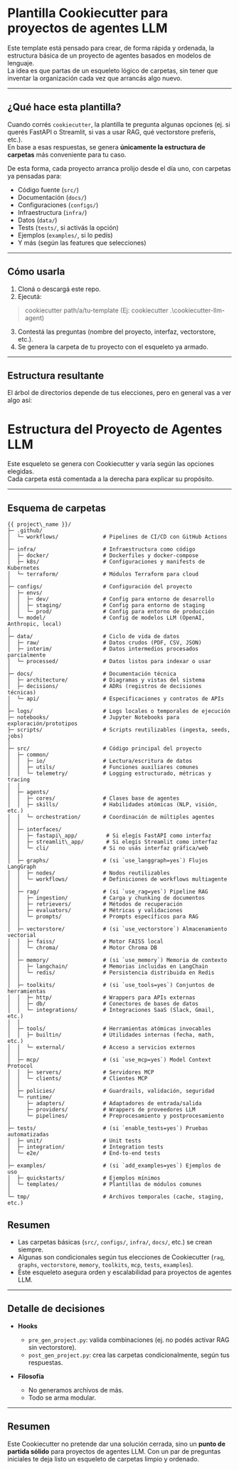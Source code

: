# Plantilla Cookiecutter para proyectos de agentes LLM

Este template está pensado para crear, de forma rápida y ordenada, la estructura básica de un proyecto de agentes basados en modelos de lenguaje.  
La idea es que partas de un esqueleto lógico de carpetas, sin tener que inventar la organización cada vez que arrancás algo nuevo.

---

## ¿Qué hace esta plantilla?

Cuando corrés `cookiecutter`, la plantilla te pregunta algunas opciones (ej. si querés FastAPI o Streamlit, si vas a usar RAG, qué vectorstore preferís, etc.).  
En base a esas respuestas, se genera **únicamente la estructura de carpetas** más conveniente para tu caso.

De esta forma, cada proyecto arranca prolijo desde el día uno, con carpetas ya pensadas para:

- Código fuente (`src/`)
- Documentación (`docs/`)
- Configuraciones (`configs/`)
- Infraestructura (`infra/`)
- Datos (`data/`)
- Tests (`tests/`, si activás la opción)
- Ejemplos (`examples/`, si lo pedís)
- Y más (según las features que selecciones)

---

## Cómo usarla

1. Cloná o descargá este repo.
2. Ejecutá:

  
>   cookiecutter path/a/tu-template (Ej: cookiecutter .\cookiecutter-llm-agent\)

3. Contestá las preguntas (nombre del proyecto, interfaz, vectorstore, etc.).
4. Se genera la carpeta de tu proyecto con el esqueleto ya armado.

---

## Estructura resultante

El árbol de directorios depende de tus elecciones, pero en general vas a ver algo así:

# Estructura del Proyecto de Agentes LLM

Este esqueleto se genera con Cookiecutter y varía según las opciones elegidas.  
Cada carpeta está comentada a la derecha para explicar su propósito.

---

## Esquema de carpetas

```
{{ project\_name }}/
├─ .github/
│  └─ workflows/              # Pipelines de CI/CD con GitHub Actions
│
├─ infra/                     # Infraestructura como código
│  ├─ docker/                 # Dockerfiles y docker-compose
│  ├─ k8s/                    # Configuraciones y manifests de Kubernetes
│  └─ terraform/              # Módulos Terraform para cloud
│
├─ configs/                   # Configuración del proyecto
│  ├─ envs/
│  │  ├─ dev/                 # Config para entorno de desarrollo
│  │  ├─ staging/             # Config para entorno de staging
│  │  └─ prod/                # Config para entorno de producción
│  └─ model/                  # Config de modelos LLM (OpenAI, Anthropic, local)
│
├─ data/                      # Ciclo de vida de datos
│  ├─ raw/                    # Datos crudos (PDF, CSV, JSON)
│  ├─ interim/                # Datos intermedios procesados parcialmente
│  └─ processed/              # Datos listos para indexar o usar
│
├─ docs/                      # Documentación técnica
│  ├─ architecture/           # Diagramas y vistas del sistema
│  ├─ decisions/              # ADRs (registros de decisiones técnicas)
│  └─ api/                    # Especificaciones y contratos de APIs
│
├─ logs/                      # Logs locales o temporales de ejecución
├─ notebooks/                 # Jupyter Notebooks para exploración/prototipos
├─ scripts/                   # Scripts reutilizables (ingesta, seeds, jobs)
│
├─ src/                       # Código principal del proyecto
│  ├─ common/
│  │  ├─ io/                  # Lectura/escritura de datos
│  │  ├─ utils/               # Funciones auxiliares comunes
│  │  └─ telemetry/           # Logging estructurado, métricas y tracing
│  │
│  ├─ agents/
│  │  ├─ cores/               # Clases base de agentes
│  │  ├─ skills/              # Habilidades atómicas (NLP, visión, etc.)
│  │  └─ orchestration/       # Coordinación de múltiples agentes
│  │
│  ├─ interfaces/
│  │  ├─ fastapi\_app/         # Si elegís FastAPI como interfaz
│  │  ├─ streamlit\_app/       # Si elegís Streamlit como interfaz
│  │  └─ cli/                 # Si no usás interfaz gráfica/web
│  │
│  ├─ graphs/                 # (si `use_langgraph=yes`) Flujos LangGraph
│  │  ├─ nodes/               # Nodos reutilizables
│  │  └─ workflows/           # Definiciones de workflows multiagente
│  │
│  ├─ rag/                    # (si `use_rag=yes`) Pipeline RAG
│  │  ├─ ingestion/           # Carga y chunking de documentos
│  │  ├─ retrievers/          # Métodos de recuperación
│  │  ├─ evaluators/          # Métricas y validaciones
│  │  └─ prompts/             # Prompts específicos para RAG
│  │
│  ├─ vectorstore/            # (si `use_vectorstore`) Almacenamiento vectorial
│  │  ├─ faiss/               # Motor FAISS local
│  │  └─ chroma/              # Motor Chroma DB
│  │
│  ├─ memory/                 # (si `use_memory`) Memoria de contexto
│  │  ├─ langchain/           # Memorias incluidas en LangChain
│  │  └─ redis/               # Persistencia distribuida en Redis
│  │
│  ├─ toolkits/               # (si `use_tools=yes`) Conjuntos de herramientas
│  │  ├─ http/                # Wrappers para APIs externas
│  │  ├─ db/                  # Conectores de bases de datos
│  │  └─ integrations/        # Integraciones SaaS (Slack, Gmail, etc.)
│  │
│  ├─ tools/                  # Herramientas atómicas invocables
│  │  ├─ builtin/             # Utilidades internas (fecha, math, etc.)
│  │  └─ external/            # Acceso a servicios externos
│  │
│  ├─ mcp/                    # (si `use_mcp=yes`) Model Context Protocol
│  │  ├─ servers/             # Servidores MCP
│  │  └─ clients/             # Clientes MCP
│  │
│  ├─ policies/               # Guardrails, validación, seguridad
│  └─ runtime/
│     ├─ adapters/            # Adaptadores de entrada/salida
│     ├─ providers/           # Wrappers de proveedores LLM
│     └─ pipelines/           # Preprocesamiento y postprocesamiento
│
├─ tests/                     # (si `enable_tests=yes`) Pruebas automatizadas
│  ├─ unit/                   # Unit tests
│  ├─ integration/            # Integration tests
│  └─ e2e/                    # End-to-end tests
│
├─ examples/                  # (si `add_examples=yes`) Ejemplos de uso
│  ├─ quickstarts/            # Ejemplos mínimos
│  └─ templates/              # Plantillas de módulos comunes
│
└─ tmp/                       # Archivos temporales (cache, staging, etc.)

```


## Resumen
- Las carpetas básicas (`src/`, `configs/`, `infra/`, `docs/`, etc.) se crean siempre.  
- Algunas son condicionales según tus elecciones de Cookiecutter (`rag`, `graphs`, `vectorstore`, `memory`, `toolkits`, `mcp`, `tests`, `examples`).  
- Este esqueleto asegura orden y escalabilidad para proyectos de agentes LLM.

---

## Detalle de decisiones

* **Hooks**

  * `pre_gen_project.py`: valida combinaciones (ej. no podés activar RAG sin vectorstore).
  * `post_gen_project.py`: crea las carpetas condicionalmente, según tus respuestas.

* **Filosofía**

  * No generamos archivos de más.
  * Todo se arma modular.


---

## Resumen

Este Cookiecutter no pretende dar una solución cerrada, sino un **punto de partida sólido** para proyectos de agentes LLM.
Con un par de preguntas iniciales te deja listo un esqueleto de carpetas limpio y ordenado.


